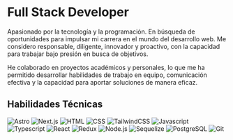 # Full Stack Developer

Apasionado por la tecnología y la programación. En búsqueda de oportunidades para impulsar mi carrera en el mundo del desarrollo web. Me considero responsable, diligente, innovador y proactivo, con la capacidad para trabajar bajo presión en busca de objetivos.

He colaborado en proyectos académicos y personales, lo que me ha permitido desarrollar habilidades de trabajo en equipo, comunicación efectiva y la capacidad para aportar soluciones de manera eficaz.

## Habilidades Técnicas

<p>
  <img src="https://res.cloudinary.com/dpmw1yvfi/image/upload/v1704135474/github-readme/qngwrs7dkgjedepaf0xo.png" alt="Astro">
  <img src="https://res.cloudinary.com/dpmw1yvfi/image/upload/v1704135474/github-readme/wv7kominhouhs5hywcui.png" alt="Next.js">
  <img src="https://res.cloudinary.com/dpmw1yvfi/image/upload/v1699566530/github-readme/oyltdbweydqdvbiaeitk.png" alt="HTML">
  <img src="https://res.cloudinary.com/dpmw1yvfi/image/upload/v1699566530/github-readme/pieguztxq1ksicfi94ur.png" alt="CSS">
  <img src="https://res.cloudinary.com/dpmw1yvfi/image/upload/v1699566530/github-readme/rdrqs3eiakn1lv6p6g7i.png" alt="TailwindCSS">
  <img src="https://res.cloudinary.com/dpmw1yvfi/image/upload/v1699566530/github-readme/tgm5kumkdnvgguorufnp.png" alt="Javascript">
  <img src="https://res.cloudinary.com/dpmw1yvfi/image/upload/v1699566530/github-readme/a1vldcldijuj0dhhgmwd.png" alt="Typescript">
  <img src="https://res.cloudinary.com/dpmw1yvfi/image/upload/v1699566530/github-readme/pfq9cdwolohrnvdyqpi7.png" alt="React">
  <img src="https://res.cloudinary.com/dpmw1yvfi/image/upload/v1699566530/github-readme/rk7b2hhtggru5hjgjd14.png" alt="Redux">
  <img src="https://res.cloudinary.com/dpmw1yvfi/image/upload/v1699566530/github-readme/eqlxijlapleu8opad3he.png" alt="Node.js">
  <img src="https://res.cloudinary.com/dpmw1yvfi/image/upload/v1699566530/github-readme/jvilo7rkcagofoxqvpcb.png" alt="Sequelize">
  <img src="https://res.cloudinary.com/dpmw1yvfi/image/upload/v1699566530/github-readme/yyvreyjsdwu54k24zj07.png" alt="PostgreSQL">
  <img src="https://res.cloudinary.com/dpmw1yvfi/image/upload/v1699566530/github-readme/galemrl31faxroghruhk.png" alt="Git">
</p>

